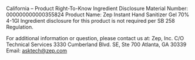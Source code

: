  
 
 
California – Product Right-To-Know Ingredient Disclosure 
Material Number: 000000000000355824 
Product Name: Zep Instant Hand Sanitizer Gel 70% 4-1Gl 
Ingredient disclosure for this product is not required per SB 258 Regulation. 
 
For additional information or question, please contact us at: 
Zep, Inc. 
C/O Technical Services 
3330 Cumberland Blvd. SE, Ste 700 
Atlanta, GA 30339 
Email: asktech@zep.com 
 
 
 
 
